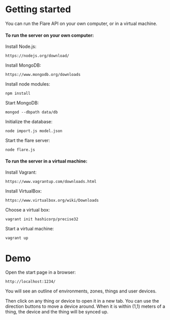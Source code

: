 # Getting started

You can run the Flare API on your own computer, or in a virtual machine.

#### To run the server on your own computer:

Install Node.js:

	https://nodejs.org/download/

Install MongoDB:

	https://www.mongodb.org/downloads

Install node modules:

	npm install

Start MongoDB:

	mongod --dbpath data/db

Initialize the database:

	node import.js model.json

Start the flare server:

	node flare.js


#### To run the server in a virtual machine:


Install Vagrant:

	https://www.vagrantup.com/downloads.html
	
Install VirtualBox:

	https://www.virtualbox.org/wiki/Downloads
	
Choose a virtual box:	
	
	vagrant init hashicorp/precise32

Start a virtual machine:

	vagrant up
	
	
# Demo

	
Open the start page in a browser:

	http://localhost:1234/

You will see an outline of environments, zones, things and user devices. 

Then click on any thing or device to open it in a new tab. You can use the direction buttons to move a device around. When it is within (1,1) meters of a thing, the device and the thing will be synced up.
